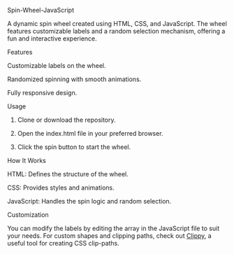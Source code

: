 Spin-Wheel-JavaScript

A dynamic spin wheel created using HTML, CSS, and JavaScript. The wheel features customizable labels and a random selection mechanism, offering a fun and interactive experience.


Features


Customizable labels on the wheel.

Randomized spinning with smooth animations.

Fully responsive design.


Usage


1. Clone or download the repository.


2. Open the index.html file in your preferred browser.


3. Click the spin button to start the wheel.



How It Works


HTML: Defines the structure of the wheel.

CSS: Provides styles and animations.

JavaScript: Handles the spin logic and random selection.


Customization


You can modify the labels by editing the array in the JavaScript file to suit your needs. For custom shapes and clipping paths, check out [Clippy](https://bennettfeely.com/clippy/), a useful tool for creating CSS clip-paths.
